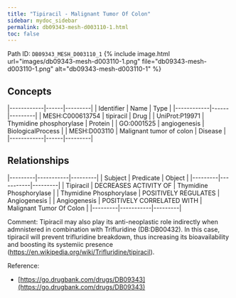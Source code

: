 ```yaml
---
title: "Tipiracil - Malignant Tumor Of Colon"
sidebar: mydoc_sidebar
permalink: db09343-mesh-d003110-1.html
toc: false 
---
```



Path ID: `DB09343_MESH_D003110_1`
{% include image.html url="images/db09343-mesh-d003110-1.png" file="db09343-mesh-d003110-1.png" alt="db09343-mesh-d003110-1" %}

## Concepts

|------------|------|---------|
| Identifier | Name | Type    |
|------------|------|---------|
| MESH:C000613754 | tipiracil | Drug |
| UniProt:P19971 | Thymidine phosphorylase | Protein |
| GO:0001525 | angiogenesis | BiologicalProcess |
| MESH:D003110 | Malignant tumor of colon | Disease |
|------------|------|---------|

## Relationships

|---------|-----------|---------|
| Subject | Predicate | Object  |
|---------|-----------|---------|
| Tipiracil | DECREASES ACTIVITY OF | Thymidine Phosphorylase |
| Thymidine Phosphorylase | POSITIVELY REGULATES | Angiogenesis |
| Angiogenesis | POSITIVELY CORRELATED WITH | Malignant Tumor Of Colon |
|---------|-----------|---------|

Comment: Tipiracil may also play its anti-neoplastic role indirectly when admnistered in combination with Trifluridine (DB:DB00432). In this case, tipiracil will prevent trifluridine breakdown, thus increasing its bioavailability and boosting its systemiic presence (https://en.wikipedia.org/wiki/Trifluridine/tipiracil).

Reference: 
  - [https://go.drugbank.com/drugs/DB09343](https://go.drugbank.com/drugs/DB09343)
